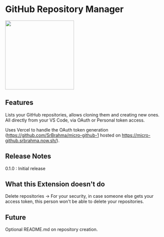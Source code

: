 # GitHub Repository Manager

<img src=https://raw.githubusercontent.com/SrBrahma/GitHub-Repository-Manager/master/src/logo.png width=220px height=220px>

## Features

Lists your GitHub repositories, allows cloning them and creating new ones. All directly from your VS Code, via OAuth or Personal token access.

Uses Vercel to handle the OAuth token generation (https://github.com/SrBrahma/micro-github-1 hosted on https://micro-github.srbrahma.now.sh/).

## Release Notes

0.1.0 : Initial release

## What this Extension doesn't do

Delete repositories -> For your security, in case someone else gets your access token, this person won't be able to delete your repositories.

## Future

Optional README.md on repository creation.
